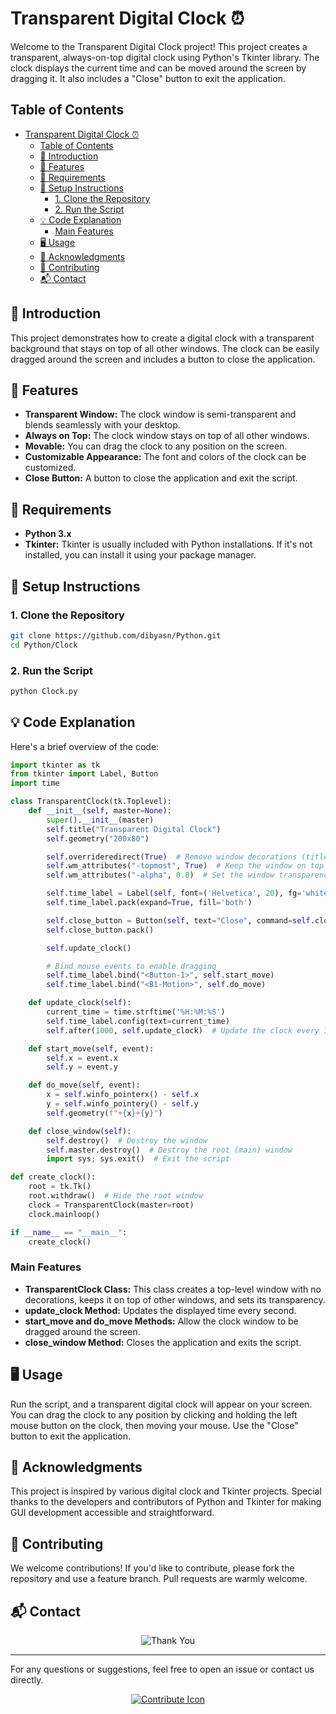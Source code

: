 # Transparent Digital Clock ⏰

Welcome to the Transparent Digital Clock project! This project creates a transparent, always-on-top digital clock using Python's Tkinter library. The clock displays the current time and can be moved around the screen by dragging it. It also includes a "Close" button to exit the application.

## Table of Contents
- [Transparent Digital Clock ⏰](#transparent-digital-clock-)
  - [Table of Contents](#table-of-contents)
  - [📖 Introduction](#-introduction)
  - [🔧 Features](#-features)
  - [🔌 Requirements](#-requirements)
  - [🚀 Setup Instructions](#-setup-instructions)
    - [1. Clone the Repository](#1-clone-the-repository)
    - [2. Run the Script](#2-run-the-script)
  - [💡 Code Explanation](#-code-explanation)
    - [Main Features](#main-features)
  - [🖥️ Usage](#️-usage)
  - [🎉 Acknowledgments](#-acknowledgments)
  - [🤝 Contributing](#-contributing)
  - [📬 Contact](#-contact)

## 📖 Introduction
This project demonstrates how to create a digital clock with a transparent background that stays on top of all other windows. The clock can be easily dragged around the screen and includes a button to close the application.

## 🔧 Features
- **Transparent Window:** The clock window is semi-transparent and blends seamlessly with your desktop.
- **Always on Top:** The clock window stays on top of all other windows.
- **Movable:** You can drag the clock to any position on the screen.
- **Customizable Appearance:** The font and colors of the clock can be customized.
- **Close Button:** A button to close the application and exit the script.

## 🔌 Requirements
- **Python 3.x**
- **Tkinter:** Tkinter is usually included with Python installations. If it's not installed, you can install it using your package manager.

## 🚀 Setup Instructions
### 1. Clone the Repository
```sh
git clone https://github.com/dibyasn/Python.git
cd Python/Clock
```

### 2. Run the Script
```sh
python Clock.py
```

## 💡 Code Explanation
Here's a brief overview of the code:

```python
import tkinter as tk
from tkinter import Label, Button
import time

class TransparentClock(tk.Toplevel):
    def __init__(self, master=None):
        super().__init__(master)
        self.title("Transparent Digital Clock")
        self.geometry("200x80")

        self.overrideredirect(True)  # Remove window decorations (title bar, close button, etc.)
        self.wm_attributes("-topmost", True)  # Keep the window on top of all other windows
        self.wm_attributes("-alpha", 0.8)  # Set the window transparency (0.0 is fully transparent, 1.0 is fully opaque)

        self.time_label = Label(self, font=('Helvetica', 20), fg='white', bg='black')
        self.time_label.pack(expand=True, fill='both')

        self.close_button = Button(self, text="Close", command=self.close_window)
        self.close_button.pack()

        self.update_clock()

        # Bind mouse events to enable dragging
        self.time_label.bind("<Button-1>", self.start_move)
        self.time_label.bind("<B1-Motion>", self.do_move)

    def update_clock(self):
        current_time = time.strftime('%H:%M:%S')
        self.time_label.config(text=current_time)
        self.after(1000, self.update_clock)  # Update the clock every 1000 milliseconds (1 second)

    def start_move(self, event):
        self.x = event.x
        self.y = event.y

    def do_move(self, event):
        x = self.winfo_pointerx() - self.x
        y = self.winfo_pointery() - self.y
        self.geometry(f"+{x}+{y}")

    def close_window(self):
        self.destroy()  # Destroy the window
        self.master.destroy()  # Destroy the root (main) window
        import sys; sys.exit()  # Exit the script

def create_clock():
    root = tk.Tk()
    root.withdraw()  # Hide the root window
    clock = TransparentClock(master=root)
    clock.mainloop()

if __name__ == "__main__":
    create_clock()
```

### Main Features
- **TransparentClock Class:** This class creates a top-level window with no decorations, keeps it on top of other windows, and sets its transparency.
- **update_clock Method:** Updates the displayed time every second.
- **start_move and do_move Methods:** Allow the clock window to be dragged around the screen.
- **close_window Method:** Closes the application and exits the script.

## 🖥️ Usage
Run the script, and a transparent digital clock will appear on your screen. You can drag the clock to any position by clicking and holding the left mouse button on the clock, then moving your mouse. Use the "Close" button to exit the application.

## 🎉 Acknowledgments
This project is inspired by various digital clock and Tkinter projects. Special thanks to the developers and contributors of Python and Tkinter for making GUI development accessible and straightforward.

## 🤝 Contributing
We welcome contributions! If you'd like to contribute, please fork the repository and use a feature branch. Pull requests are warmly welcome.

## 📬 Contact

<p align="center">
    <img src="https://64.media.tumblr.com/tumblr_lp0f2fIhnF1qa2ip8o1_1280.gif" alt="Thank You">
</p>

---

For any questions or suggestions, feel free to open an issue or contact us directly.

<p align="center">
    <a href="https://github.com/dibyasn/Python/tree/main/Clock"><img src="https://img.icons8.com/color/48/000000/github.png" alt="Contribute Icon"></a>
</p>
